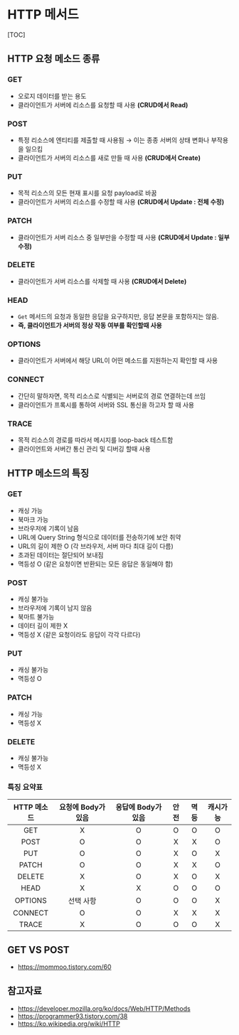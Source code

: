 # HTTP 메서드

[TOC]

## HTTP 요청 메소드 종류

### GET

- 오로지 데이터를 받는 용도
- 클라이언트가 서버에 리소스를 요청할 때 사용 **(CRUD에서 Read)**

### POST

- 특정 리소스에 엔티티를 제출할 때 사용됨 → 이는 종종 서버의 상태 변화나 부작용을 일으킴
- 클라이언트가 서버의 리소스를 새로 만들 때 사용 **(CRUD에서 Create)**

### PUT 

- 목적 리소스의 모든 현재 표시를 요청 payload로 바꿈
- 클라이언트가 서버의 리소스를 수정할 때 사용  **(CRUD에서 Update : 전체 수정)**

### PATCH

-  클라이언트가 서버 리소스 중 일부만을 수정할 때 사용 **(CRUD에서 Update : 일부 수정)**

### DELETE 

- 클라이언트가 서버 리소스를 삭제할 때 사용 **(CRUD에서 Delete)**

### HEAD 

- `Get` 메서드의 요청과 동일한 응답을 요구하지만, 응답 본문을 포함하지는 않음. 
- **즉, 클라이언트가 서버의 정상 작동 여부를 확인할때 사용**

### OPTIONS 

- 클라이언트가 서버에서 해당 URL이 어떤 메소드를 지원하는지 확인할 때 사용

### CONNECT

- 간단히 말하자면, 목적 리소스로 식별되는 서버로의 경로 연결하는데 쓰임
- 클라이언트가 프록시를 통하여 서버와 SSL 통신을 하고자 할 때 사용

### TRACE

- 목적 리소스의 경로를 따라서 메시지를 loop-back 테스트함
- 클라이언트와 서버간 통신 관리 및 디버깅 할때 사용



## HTTP 메소드의 특징

### GET

- 캐싱 가능
- 북마크 가능
- 브라우저에 기록이 남음
- URL에 Query String 형식으로 데이터를 전송하기에 보안 취약
- URL의 길이 제한 O (각 브라우저, 서버 마다 최대 길이 다름)
- 초과된 데이터는 절단되어 보내짐
- 멱등성 O (같은 요청이면 반환되는 모든 응답은 동일해야 함)

### POST

- 캐싱 불가능
- 브라우저에 기록이 남지 않음
- 북마트 불가능
- 데이터 길이 제한 X
- 멱등성 X (같은 요청이라도 응답이 각각 다르다)

### PUT

- 캐싱 불가능
- 멱등성 O

### PATCH

- 캐싱 가능
- 멱등성 X

### DELETE

- 캐싱 불가능
- 멱등성 X



### 특징 요약표

| HTTP 메소드 | 요청에 Body가 있음 | 응답에 Body가 있음 | 안전 | 멱등 | 캐시가능 |
| :---------: | :----------------: | :----------------: | :--: | :--: | :------: |
|     GET     |         X          |         O          |  O   |  O   |    O     |
|    POST     |         O          |         O          |  X   |  X   |    O     |
|     PUT     |         O          |         O          |  X   |  O   |    X     |
|    PATCH    |         O          |         O          |  X   |  X   |    O     |
|   DELETE    |         X          |         O          |  X   |  O   |    X     |
|    HEAD     |         X          |         X          |  O   |  O   |    O     |
|   OPTIONS   |     선택 사항      |         O          |  O   |  O   |    X     |
|   CONNECT   |         O          |         O          |  X   |  X   |    X     |
|    TRACE    |         X          |         O          |  O   |  O   |    X     |



## GET VS POST

- https://mommoo.tistory.com/60





## 참고자료

- https://developer.mozilla.org/ko/docs/Web/HTTP/Methods
- https://programmer93.tistory.com/38
- https://ko.wikipedia.org/wiki/HTTP

